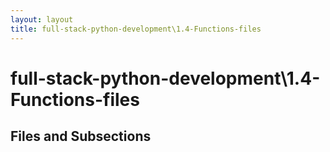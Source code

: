 ```yaml
---
layout: layout
title: full-stack-python-development\1.4-Functions-files
---
```


# full-stack-python-development\1.4-Functions-files

## Files and Subsections

